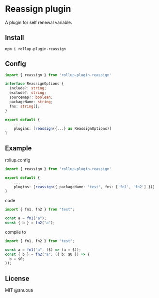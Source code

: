 # Reassign plugin

A plugin for self renewal variable.

## Install

```shell
npm i rollup-plugin-reassign
```

## Config

```typescript
import { reassign } from 'rollup-plugin-reassign'

interface ReassignOptions {
  include?: string;
  exclude?: string;
  sourcemap?: boolean;
  packageName: string;
  fns: string[];
}

export default {
    ...
    plugins: [reassign({...} as ReassignOptions)]
}
```

## Example

rollup.config

```typescript
import { reassign } from 'rollup-plugin-reassign'

export default {
    ...
    plugins: [reassign({ packageName: 'test', fns: ['fn1', 'fn2'] })]
}
```

code

```typescript
import { fn1, fn2 } from "test";

const a = fn1("a");
const { b } = fn2("a");
```

compile to

```typescript
import { fn1, fn2 } from "test";

const a = fn1("a", ($) => (a = $));
const { b } = fn2("a", ({ b: $0 }) => {
  b = $0;
});
```

## License

MIT @anuoua
